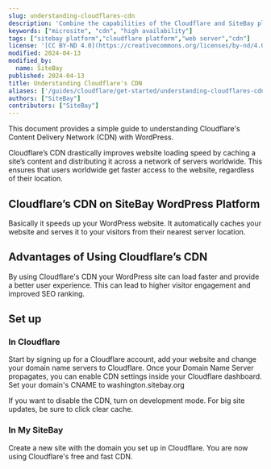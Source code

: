 ```yaml
---
slug: understanding-cloudflares-cdn
description: 'Combine the capabilities of the Cloudflare and SiteBay platforms.'
keywords: ["microsite", "cdn", "high availability"]
tags: ["sitebay platform","cloudflare platform","web server","cdn"]
license: '[CC BY-ND 4.0](https://creativecommons.org/licenses/by-nd/4.0)'
modified: 2024-04-13
modified_by:
  name: SiteBay
published: 2024-04-13
title: Understanding Cloudflare's CDN
aliases: ['/guides/cloudflare/get-started/understanding-cloudflares-cdn/']
authors: ["SiteBay"]
contributors: ["SiteBay"]
---
```


This document provides a simple guide to understanding Cloudflare's Content Delivery Network (CDN) with WordPress.

Cloudflare’s CDN drastically improves website loading speed by caching a site’s content and distributing it across a network of servers worldwide. This ensures that users worldwide get faster access to the website, regardless of their location. 

## Cloudflare’s CDN on SiteBay WordPress Platform

Basically it speeds up your WordPress website. It automatically caches your website and serves it to your visitors from their nearest server location. 

## Advantages of Using Cloudflare’s CDN

By using Cloudflare's CDN your WordPress site can load faster and provide a better user experience. This can lead to higher visitor engagement and improved SEO ranking.

## Set up

### In Cloudflare
Start by signing up for a Cloudflare account, add your website and change your domain name servers to Cloudflare. Once your Domain Name Server propagates, you can enable CDN settings inside your Cloudflare dashboard.
Set your domain's CNAME to washington.sitebay.org

If you want to disable the CDN, turn on development mode. 
For big site updates, be sure to click clear cache.
### In My SiteBay
Create a new site with the domain you set up in Cloudflare. You are now using Cloudflare's free and fast CDN.